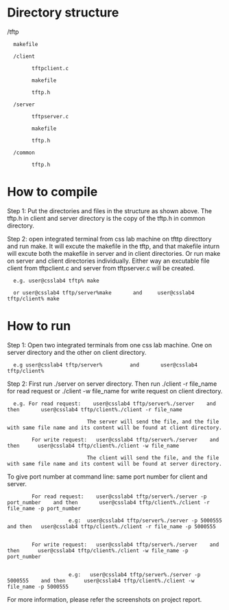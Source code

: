 # Directory structure

/tftp 
      
      makefile
      
      /client
    
            tftpclient.c
         
            makefile 
            
            tftp.h
         
      /server
    
            tftpserver.c
         
            makefile
            
            tftp.h
         
      /common
    
            tftp.h
            
 # How to compile
 Step 1: Put the directories and files in the structure as shown above. The tftp.h in client and server directory is the copy of the tftp.h in common directory.
 
 Step 2: open integrated terminal from css lab machine on tfttp directtory and run make. It will excute the makefile in the tftp, and that makefile inturn will excute both the makefile in server and in client directories. Or run make on server and client directories individually. Either way an excutable file client from tftpclient.c and server from tftpserver.c will be created. 
      
      e.g. user@csslab4 tftp% make 
      
      or user@csslab4 tftp/server%make       and     user@csslab4 tftp/client% make
      
# How to run
   
Step 1: Open two integrated terminals from one css lab machine. One on server directory and the other on client directory.

      e.g user@csslab4 tftp/server%         and       user@csslab4 tftp/client%
      
Step 2: First run ./server  on server directory. Then run ./client -r file_name  for read request or ./client -w file_name for write request on client directory.

      e.g. For read request:    user@csslab4 tftp/server%./server    and then       user@csslab4 tftp/client%./client -r file_name
      
                              The server will send the file, and the file  with same file name and its content will be found at client directory.
      
            For write request:   user@csslab4 tftp/server%./server    and then      user@csslab4 tftp/client%./client -w file_name
            
                              The client will send the file, and the file  with same file name and its content will be found at server directory.
                              
                              
To give port number at command line:  same port number for client and server.
      
            For read request:    user@csslab4 tftp/server%./server -p port_number    and then       user@csslab4 tftp/client%./client -r file_name -p port_number
            
                        e.g:  user@csslab4 tftp/server%./server -p 5000555     and then   user@csslab4 tftp/client%./client -r file_name -p 5000555
            
      
            For write request:   user@csslab4 tftp/server%./server    and then      user@csslab4 tftp/client%./client -w file_name -p port_number
            
                        
                        e.g:   user@csslab4 tftp/server%./server -p 5000555    and then      user@csslab4 tftp/client%./client -w file_name -p 5000555
                        
 For more information, please refer the screenshots on project report.
                         
      
      
      
      
      
      
      
      
      
      
